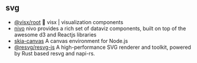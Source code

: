 ## svg

- [@visx/root](https://github.com/airbnb/visx) 🐯 visx | visualization components
- [nivo](https://github.com/plouc/nivo) nivo provides a rich set of dataviz components, built on top of the awesome d3 and Reactjs libraries
- [skia-canvas](https://github.com/samizdatco/skia-canvas) A canvas environment for Node.js
- [@resvg/resvg-js](https://github.com/yisibl/resvg-js) A high-performance SVG renderer and toolkit, powered by Rust based resvg and napi-rs.